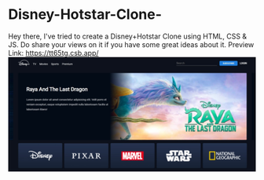 # Disney-Hotstar-Clone-
Hey there, I've tried to create a Disney+Hotstar Clone using HTML, CSS &amp; JS. Do share your views on it if you have some great ideas about it. 
Preview Link: https://tt65tg.csb.app/
<img src="https://github.com/Adiiittt/Disney-Hotstar-Clone/blob/main/Disney%2BHotstar%20Clone.jpeg">
